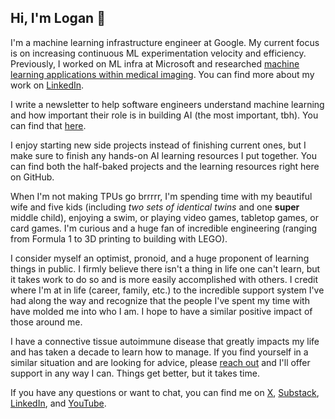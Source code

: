 ## Hi, I'm Logan 👋

I'm a machine learning infrastructure engineer at Google. My current focus is on increasing continuous ML experimentation velocity and efficiency. Previously, I worked on ML infra at Microsoft and researched [machine learning applications within medical imaging](https://scholar.google.com/citations?user=zFntG6MAAAAJ&hl=e). You can find more about my work on [LinkedIn](https://www.linkedin.com/in/loganthorneloe/).

I write a newsletter to help software engineers understand machine learning and how important their role is in building AI (the most important, tbh). You can find that [here](https://mlforswes.com).

I enjoy starting new side projects instead of finishing current ones, but I make sure to finish any hands-on AI learning resources I put together. You can find both the half-baked projects and the learning resources right here on GitHub.

When I'm not making TPUs go brrrrr, I'm spending time with my beautiful wife and five kids (including *two sets of identical twins* and one **super** middle child), enjoying a swim, or playing video games, tabletop games, or card games. I'm curious and a huge fan of incredible engineering (ranging from Formula 1 to 3D printing to building with LEGO).

I consider myself an optimist, pronoid, and a huge proponent of learning things in public. I firmly believe there isn't a thing in life one can't learn, but it takes work to do so and is more easily accomplished with others. I credit where I'm at in life (career, family, etc.) to the incredible support system I've had along the way and recognize that the people I've spent my time with have molded me into who I am. I hope to have a similar positive impact of those around me.

I have a connective tissue autoimmune disease that greatly impacts my life and has taken a decade to learn how to manage. If you find yourself in a similar situation and are looking for advice, please [reach out](mailto:loganthorneloe@gmail.com) and I'll offer support in any way I can. Things get better, but it takes time.

If you have any questions or want to chat, you can find me on [X](https://x.com/loganthorneloe), [Substack](https://substack.com/loganthorneloe), [LinkedIn](https://www.linkedin.com/in/loganthorneloe/), and [YouTube](https://www.youtube.com/@loganthorneloe).

